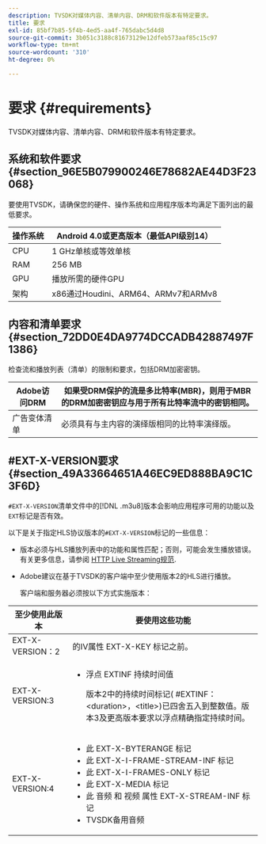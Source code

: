 ```yaml
---
description: TVSDK对媒体内容、清单内容、DRM和软件版本有特定要求。
title: 要求
exl-id: 85bf7b85-5f4b-4ed5-aa4f-765dabc5d4d8
source-git-commit: 3b051c3188c81673129e12dfeb573aaf85c15c97
workflow-type: tm+mt
source-wordcount: '310'
ht-degree: 0%

---
```


# 要求 {#requirements}

TVSDK对媒体内容、清单内容、DRM和软件版本有特定要求。

## 系统和软件要求 {#section_96E5B079900246E78682AE44D3F23068}

要使用TVSDK，请确保您的硬件、操作系统和应用程序版本均满足下面列出的最低要求。

| 操作系统 | Android 4.0或更高版本（最低API级别14） |
|---|---|
| CPU | 1 GHz单核或等效单核 |
| RAM | 256 MB |
| GPU | 播放所需的硬件GPU |
| 架构 | x86通过Houdini、ARM64、ARMv7和ARMv8 |

## 内容和清单要求 {#section_72DD0E4DA9774DCCADB42887497F1386}

检查流和播放列表（清单）的限制和要求，包括DRM加密密钥。

| Adobe访问DRM | 如果受DRM保护的流是多比特率(MBR)，则用于MBR的DRM加密密钥应与用于所有比特率流中的密钥相同。 |
|---|---|
| 广告变体清单 | 必须具有与主内容的演绎版相同的比特率演绎版。 |

## #EXT-X-VERSION要求 {#section_49A33664651A46EC9ED888BA9C1C3F6D}

`#EXT-X-VERSION`清单文件中的[!DNL .m3u8]版本会影响应用程序可用的功能以及`EXT`标记是否有效。

以下是关于指定HLS协议版本的`#EXT-X-VERSION`标记的一些信息：

* 版本必须与HLS播放列表中的功能和属性匹配；否则，可能会发生播放错误。有关更多信息，请参阅 [HTTP Live Streaming规范](https://datatracker.ietf.org/doc/draft-pantos-http-live-streaming/?include_text=1).
* Adobe建议在基于TVSDK的客户端中至少使用版本2的HLS进行播放。

   客户端和服务器必须按以下方式实施版本：

<table frame="all" colsep="1" rowsep="1" id="table_62EB98EDD9DE49EC84CB1C7D59BC40E6"> 
 <thead> 
  <tr rowsep="1"> 
   <th colname="1" class="entry"> 至少使用此版本 </th> 
   <th colname="2" class="entry"> 要使用这些功能 </th> 
  </tr> 
 </thead>
 <tbody> 
  <tr rowsep="1"> 
   <td colname="1"> <span class="codeph"> EXT-X-VERSION：2 </span> </td> 
   <td colname="2"> 的IV属性 <span class="codeph"> EXT-X-KEY </span> 标记之前。 </td> 
  </tr> 
  <tr rowsep="1"> 
   <td colname="1"> <span class="codeph"> EXT-X-VERSION:3 </span> </td> 
   <td colname="2"> 
    <ul id="ul_C9500D3F934848639C204BF248F139FF"> 
     <li id="li_535A7E3FABCB46FE872A7EA5DE2A1784">浮点<span class="codeph"> EXTINF </span>持续时间值 <p>版本2中的持续时间标记(<span class="codeph"> #EXTINF： </span>&lt;duration&gt;，&lt;title&gt;)已四舍五入到整数值。版本3及更高版本要求以浮点精确指定持续时间。 </p> </li> 
    </ul> </td> 
  </tr> 
  <tr rowsep="0"> 
   <td colname="1"> <span class="codeph"> EXT-X-VERSION:4 </span> </td> 
   <td colname="2"> 
    <ul id="ul_3355A6CBBE2141DDB92660BB4B604D70"> 
     <li id="li_5E73D41AF6DC4CEE88D6C029FFCFC350">此 <span class="codeph"> EXT-X-BYTERANGE </span> 标记 </li> 
     <li id="li_BF5141F516F749E5890860D487EB5287">此 <span class="codeph"> EXT-X-I-FRAME-STREAM-INF </span> 标记 </li> 
     <li id="li_E0D399A13812499B94107CDE62998EE9">此 <span class="codeph"> EXT-X-I-FRAMES-ONLY </span> 标记 </li> 
     <li id="li_A7783AFF99854EFBBAECD2967E4CBF2B">此 <span class="codeph"> EXT-X-MEDIA </span> 标记 </li> 
     <li id="li_15AE652F33C1454AA90DDC65E7D6C2FD">此 <span class="codeph"> 音频 </span> 和 <span class="codeph"> 视频 </span> 属性 <span class="codeph"> EXT-X-STREAM-INF </span> 标记 </li> 
     <li id="li_DB2A7847D5884F6E91FD9E78101FBCA5">TVSDK备用音频 </li> 
    </ul> </td> 
  </tr> 
 </tbody> 
</table>
